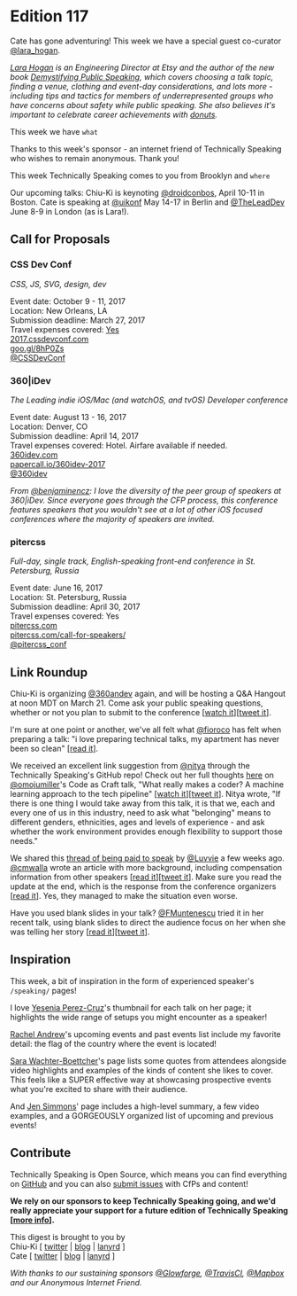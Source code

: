 # Edition 117

Cate has gone adventuring! This week we have a special guest co-curator [@lara_hogan](http://twitter.com/lara_hogan).

*[Lara Hogan](http://larahogan.me) is an Engineering Director at Etsy and the author of the new book [Demystifying Public Speaking](https://abookapart.com/products/demystifying-public-speaking), which covers choosing a talk topic, finding a venue, clothing and event-day considerations, and lots more - including tips and tactics for members of underrepresented groups who have concerns about safety while public speaking. She also believes it's important to celebrate career achievements with [donuts](http://larahogan.me/donuts/).*

This week we have `what`

Thanks to this week's sponsor - an internet friend of Technically Speaking who wishes to remain anonymous. Thank you!

This week Technically Speaking comes to you from Brooklyn and `where`

Our upcoming talks: Chiu-Ki is keynoting [@droidconbos](http://twitter.com/droidconbos), April 10-11 in Boston. Cate is speaking at [@uikonf](http://twitter.com/uikonf) May 14-17 in Berlin and [@TheLeadDev](http://twitter.com/theleaddev) June 8-9 in London (as is Lara!).


## Call for Proposals

### CSS Dev Conf
*CSS, JS, SVG, design, dev*

Event date: October 9 - 11, 2017  
Location: New Orleans, LA  
Submission deadline: March 27, 2017  
Travel expenses covered: [Yes](https://twitter.com/CSSDevConf/status/842428663316516864)  
[2017.cssdevconf.com](http://2017.cssdevconf.com/)  
[goo.gl/8hP0Zs](https://goo.gl/8hP0Zs)  
[@CSSDevConf](https://twitter.com/CSSDevConf)


### 360|iDev
*The Leading indie iOS/Mac (and watchOS, and tvOS) Developer conference*

Event date: August 13 - 16, 2017  
Location: Denver, CO  
Submission deadline: April 14, 2017  
Travel expenses covered: Hotel. Airfare available if needed.  
[360idev.com](https://360idev.com/)  
[papercall.io/360idev-2017](https://www.papercall.io/360idev-2017)  
[@360idev](https://twitter.com/360idev)

*From [@benjaminencz](https://twitter.com/benjaminencz): I love the diversity of the peer group of speakers at 360|iDev. Since everyone goes through the CFP process, this conference features speakers that you wouldn't see at a lot of other iOS focused conferences where the majority of speakers are invited.*


### pitercss
*Full-day, single track, English-speaking front-end conference in St. Petersburg, Russia*

Event date: June 16, 2017  
Location: St. Petersburg, Russia  
Submission deadline: April 30, 2017  
Travel expenses covered: Yes  
[pitercss.com](https://pitercss.com)  
[pitercss.com/call-for-speakers/](https://pitercss.com/call-for-speakers/)  
[@pitercss_conf](https://twitter.com/pitercss_conf)


## Link Roundup

Chiu-Ki is organizing [@360andev](https://twitter.com/360andev) again, and will be hosting a Q&A Hangout at noon MDT on March 21. Come ask your public speaking questions, whether or  not you plan to submit to the conference [[watch it](https://www.youtube.com/watch?v=2_n8nd5P8Fc)][[tweet it](https://twitter.com/home?status=Get%20public%20speaking%20tips%20at%20the%20%40360andev%20CFP%20Q%26A%20Hangout%3A%20March%2021%20noon%20MDT%20https%3A//www.youtube.com/watch?v=2_n8nd5P8Fc%20via%20%40techspeakdigest)].

I'm sure at one point or another, we've all felt what [@fioroco](https://twitter.com/fioroco) has felt when preparing a talk: "i love preparing technical talks, my apartment has never been so clean" [[read it](https://twitter.com/fioroco/status/841044811583016961)].

We received an excellent link suggestion from [@nitya](https://twitter.com/nitya) through the Technically Speaking's GitHub repo! Check out her full thoughts [here](https://github.com/catehstn/technically-speaking/issues/318) on [@omojumiller](https://twitter.com/omojumiller)'s Code as Craft talk, "What really makes a coder? A machine learning approach to the tech pipeline" [[watch it](https://codeascraft.com/speakers/omoju-miller-what-really-makes-a-coder-a-machine-learning-approach-to-the-tech-pipeline/)][[tweet it](https://twitter.com/home?status=What%20really%20makes%20a%20coder?%20A%20machine%20learning%20approach%20to%20the%20tech%20pipeline%20by%20%40omojumiller%20https%3A//codeascraft.com/speakers/omoju-miller-what-really-makes-a-coder-a-machine-learning-approach-to-the-tech-pipeline/%20via%20%40techspeakdigest)]. Nitya wrote, "If there is one thing I would take away from this talk, it is that we, each and every one of us in this industry, need to ask what "belonging" means to different genders, ethnicities, ages and levels of experience - and ask whether the work environment provides enough flexibility to support those needs."

We shared this [thread of being paid to speak](https://storify.com/Luvvie/about-speaking-conferences-exposure-income-and-pay) by [@Luvvie](https://twitter.com/Luvvie) a few weeks ago. [@cmwalla](https://twitter.com/cmwalla) wrote an article with more background, including compensation information from other speakers [[read it](https://www.forbes.com/sites/christinawallace/2017/03/13/pay-gap-for-speakers-at-tech-conferences)][[tweet it](https://twitter.com/home?status=It's%20Time%20To%20End%20The%20Pay%20Gap%20For%20Speakers%20At%20Tech%20Conferences%20by%20%40cmwalla%20https%3A//www.forbes.com/sites/christinawallace/2017/03/13/pay-gap-for-speakers-at-tech-conferences%20via%20%40techspeakdigest)]. Make sure you read the update at the end, which is the response from the conference organizers [[read it](https://twitter.com/Luvvie/status/841714404731322370)]. Yes, they managed to make the situation even worse.

Have you used blank slides in your talk? [@FMuntenescu](https://twitter.com/FMuntenescu) tried it in her recent talk, using blank slides to direct the audience focus on her when she was telling her story
[[read it](https://medium.com/upday-devs/a-public-speaking-experiment-blank-slides-c2fc09289825)][[tweet it](https://twitter.com/home?status=A%20Public%20Speaking%20Experiment%3A%20Blank%20Slides%20by%20%40FMuntenescu%20https%3A//medium.com/upday-devs/a-public-speaking-experiment-blank-slides-c2fc09289825%20via%20%40techspeakdigest)].

## Inspiration

This week, a bit of inspiration in the form of experienced speaker's `/speaking/` pages!

I love [Yesenia Perez-Cruz](https://www.yeseniaperezcruz.com/speaking/)'s thumbnail for each talk on her page; it highlights the wide range of setups you might encounter as a speaker!

[Rachel Andrew](https://rachelandrew.co.uk/speaking/)'s upcoming events and past events list include my favorite detail: the flag of the country where the event is located!

[Sara Wachter-Boettcher](http://www.sarawb.com/speaking/)'s page lists some quotes from attendees alongside video highlights and examples of the kinds of content she likes to cover. This feels like a SUPER effective way at showcasing prospective events what you're excited to share with their audience.

And [Jen Simmons](http://jensimmons.com/speaking/)' page includes a high-level summary, a few video examples, and a GORGEOUSLY organized list of upcoming and previous events!

## Contribute

Technically Speaking is Open Source, which means you can find everything on [GitHub](https://github.com/catehstn/technically-speaking/) and you can also [submit issues](https://github.com/catehstn/technically-speaking/issues/new) with CfPs and content!

**We rely on our sponsors to keep Technically Speaking going, and we'd really appreciate your support for a future edition of Technically Speaking [[more info](http://www.techspeak.email/sponsorship/)].**  


This digest is brought to you by  
Chiu-Ki [ [twitter](https://twitter.com/chiuki) | [blog](http://blog.sqisland.com/) | [lanyrd](http://lanyrd.com/profile/chiuki/) ]  
Cate [ [twitter](https://twitter.com/catehstn) | [blog](http://www.cate.blog/) | [lanyrd](http://lanyrd.com/profile/catehstn/) ]

*With thanks to our sustaining sponsors [@Glowforge](http://twitter.com/glowforge), [@TravisCI](http://twitter.com/travisci), [@Mapbox](http://twitter.com/mapbox) and our Anonymous Internet Friend.*
